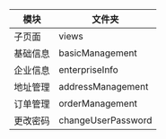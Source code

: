 |  模块		| 文件夹			|
|  ----		| ----				|
| 子页面	| views				|
| 基础信息	| basicManagement	|
|企业信息	| enterpriseInfo	|
|  地址管理	| addressManagement	|
| 订单管理	| orderManagement	|
| 更改密码	| changeUserPassword|
  